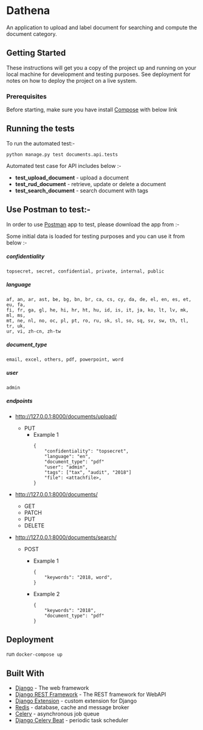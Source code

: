 # Dathena

An application to upload and label document for searching and compute the document category.

## Getting Started

These instructions will get you a copy of the project up and running on your local machine for development and testing purposes. See deployment for notes on how to deploy the project on a live system.

### Prerequisites

Before starting, make sure you have install [Compose](https://docs.docker.com/compose/install/#prerequisites) with below link

## Running the tests

To run the automated test:-

`python manage.py test documents.api.tests`

Automated test case for API includes below :-

* **test_upload_document** - upload a document
* **test_rud_document** - retrieve, update or delete a document
* **test_search_document** - search document with tags

## Use Postman to test:-

In order to use [Postman](https://www.getpostman.com/apps) app to test, please download the app from :-

Some initial data is loaded for testing purposes and you can use it from below :-

##### confidentiality
```
topsecret, secret, confidential, private, internal, public
```

##### language
```
af, an, ar, ast, be, bg, bn, br, ca, cs, cy, da, de, el, en, es, et, eu, fa,
fi, fr, ga, gl, he, hi, hr, ht, hu, id, is, it, ja, ko, lt, lv, mk, ml, ms,
mt, ne, nl, no, oc, pl, pt, ro, ru, sk, sl, so, sq, sv, sw, th, tl, tr, uk,
ur, vi, zh-cn, zh-tw
```

##### document_type
```
email, excel, others, pdf, powerpoint, word
```

##### user
`admin`

##### endpoints

* http://127.0.0.1:8000/documents/upload/
  - PUT
    - Example 1
        ```
        {
            "confidentiality": "topsecret",
            "language": "en",
            "document_type": "pdf"
            "user": "admin",
            "tags": ["tax", "audit", "2018"]
            "file": <attachfile>,
        }
        ```

* http://127.0.0.1:8000/documents/<id>
  - GET
  - PATCH
  - PUT
  - DELETE

* http://127.0.0.1:8000/documents/search/
  - POST
    - Example 1
        ```
        {
            "keywords": "2018, word",
        }
        ```

    - Example 2
        ```
        {
            "keywords": "2018",
            "document_type": "pdf"
        }
        ```

## Deployment

run `docker-compose up`

## Built With

* [Django](https://www.djangoproject.com/) - The web framework
* [Django REST Framework](https://www.django-rest-framework.org/) - The REST framework for WebAPI
* [Django Extension](https://django-extensions.readthedocs.io/en/latest/) - custom extension for Django
* [Redis](https://redis.io/) - database, cache and message broker
* [Celery](http://www.celeryproject.org/) - asynchronous job queue
* [Django Celery Beat](https://django-celery-beat.readthedocs.io/en/latest/) - periodic task scheduler

